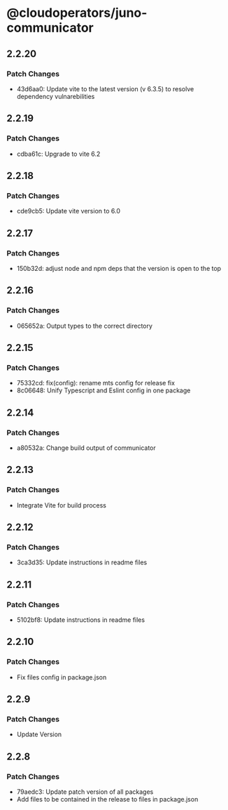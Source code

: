 # @cloudoperators/juno-communicator

## 2.2.20

### Patch Changes

- 43d6aa0: Update vite to the latest version (v 6.3.5) to resolve dependency vulnarebilities

## 2.2.19

### Patch Changes

- cdba61c: Upgrade to vite 6.2

## 2.2.18

### Patch Changes

- cde9cb5: Update vite version to 6.0

## 2.2.17

### Patch Changes

- 150b32d: adjust node and npm deps that the version is open to the top

## 2.2.16

### Patch Changes

- 065652a: Output types to the correct directory

## 2.2.15

### Patch Changes

- 75332cd: fix(config): rename mts config for release fix
- 8c06648: Unify Typescript and Eslint config in one package

## 2.2.14

### Patch Changes

- a80532a: Change build output of communicator

## 2.2.13

### Patch Changes

- Integrate Vite for build process

## 2.2.12

### Patch Changes

- 3ca3d35: Update instructions in readme files

## 2.2.11

### Patch Changes

- 5102bf8: Update instructions in readme files

## 2.2.10

### Patch Changes

- Fix files config in package.json

## 2.2.9

### Patch Changes

- Update Version

## 2.2.8

### Patch Changes

- 79aedc3: Update patch version of all packages
- Add files to be contained in the release to files in package.json
